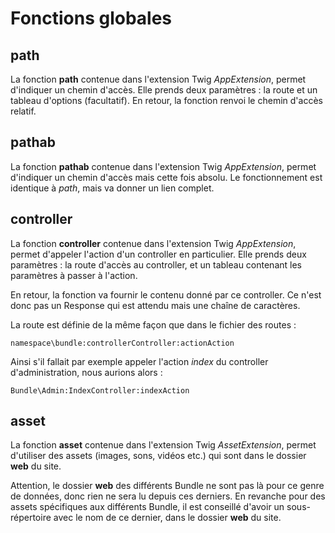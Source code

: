 # Fonctions globales

## path
La fonction **path** contenue dans l'extension Twig *AppExtension*,
permet d'indiquer un chemin d'accès.
Elle prends deux paramètres : la route et un tableau d'options (facultatif).
En retour, la fonction renvoi le chemin d'accès relatif.

## pathab
La fonction **pathab** contenue dans l'extension Twig *AppExtension*,
permet d'indiquer un chemin d'accès mais cette fois absolu.
Le fonctionnement est identique à *path*, mais va donner
un lien complet.

## controller
La fonction **controller** contenue dans l'extension Twig *AppExtension*,
permet d'appeler l'action d'un controller en particulier.
Elle prends deux paramètres : la route d'accès au controller,
et un tableau contenant les paramètres à passer à l'action.

En retour, la fonction va fournir le contenu donné par ce controller.
Ce n'est donc pas un Response qui est attendu mais une chaîne de caractères.

La route est définie de la même façon que dans le fichier des routes :

    namespace\bundle:controllerController:actionAction
  
Ainsi s'il fallait par exemple appeler l'action *index* du controller d'administration,
nous aurions alors :

    Bundle\Admin:IndexController:indexAction

## asset
La fonction **asset** contenue dans l'extension Twig *AssetExtension*,
permet d'utiliser des assets (images, sons, vidéos etc.) qui sont
dans le dossier **web** du site.

Attention, le dossier **web** des différents Bundle ne sont pas là
pour ce genre de données, donc rien ne sera lu depuis ces derniers.
En revanche pour des assets spécifiques aux différents Bundle,
il est conseillé d'avoir un sous-répertoire avec le nom de ce dernier,
dans le dossier **web** du site.
